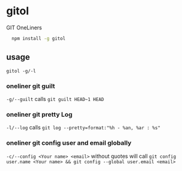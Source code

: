 # gitol

GIT OneLiners

```bash
  npm install -g gitol
```

## usage

`gitol -g/-l` 

### oneliner git guilt

`-g/--guilt` calls `git guilt HEAD~1 HEAD`

### oneliner git pretty Log

`-l/--log` calls `git log --pretty=format:"%h - %an, %ar : %s"`

### oneliner git config user and email globally

`-c/--config <Your name> <email>` without quotes will call `git config user.name <Your name> && git config --global user.email <email>`  
